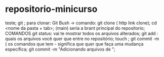 # repositorio-minicurso
teste;
git <comando>;
para clonar: Git Bush -> comando: git clone ( http link clone);
cd <nome da pasta + tab>;
(main) seria a brant principal do repositorio;
COMANDOS
git status: vai te mostrar todos os arquivos alterados;
git add <arquivo>: quais os arquivos você quer que entre no repositório;
touch <nome do arquivo>;
git commit -m ( os comandos que tem - significa que quer que faça uma mudança específica;
git commit -m "Adicionando arquivos de ";
